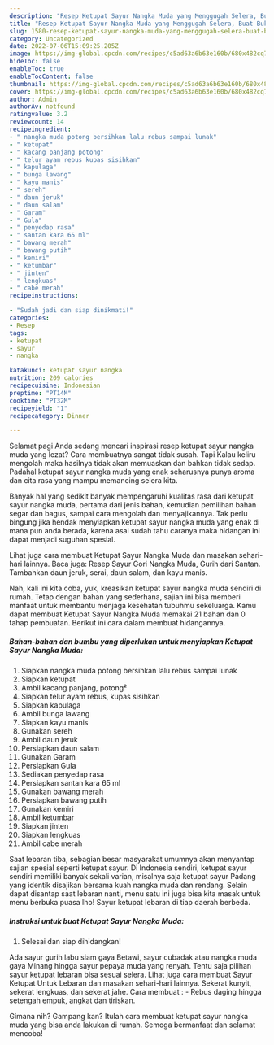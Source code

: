 ```yaml
---
description: "Resep Ketupat Sayur Nangka Muda yang Menggugah Selera, Buat Buka Puasa}"
title: "Resep Ketupat Sayur Nangka Muda yang Menggugah Selera, Buat Buka Puasa}"
slug: 1580-resep-ketupat-sayur-nangka-muda-yang-menggugah-selera-buat-buka-puasa
category: Uncategorized
date: 2022-07-06T15:09:25.205Z
image: https://img-global.cpcdn.com/recipes/c5ad63a6b63e160b/680x482cq70/ketupat-sayur-nangka-muda-foto-resep-utama.jpg
hideToc: false
enableToc: true
enableTocContent: false
thumbnail: https://img-global.cpcdn.com/recipes/c5ad63a6b63e160b/680x482cq70/ketupat-sayur-nangka-muda-foto-resep-utama.jpg
cover: https://img-global.cpcdn.com/recipes/c5ad63a6b63e160b/680x482cq70/ketupat-sayur-nangka-muda-foto-resep-utama.jpg
author: Admin
authorAv: notfound
ratingvalue: 3.2
reviewcount: 14
recipeingredient:
- " nangka muda potong bersihkan lalu rebus sampai lunak"
- " ketupat"
- " kacang panjang potong"
- " telur ayam rebus kupas sisihkan"
- " kapulaga"
- " bunga lawang"
- " kayu manis"
- " sereh"
- " daun jeruk"
- " daun salam"
- " Garam"
- " Gula"
- " penyedap rasa"
- " santan kara 65 ml"
- " bawang merah"
- " bawang putih"
- " kemiri"
- " ketumbar"
- " jinten"
- " lengkuas"
- " cabe merah"
recipeinstructions:

- "Sudah jadi dan siap dinikmati!"
categories:
- Resep
tags:
- ketupat
- sayur
- nangka

katakunci: ketupat sayur nangka 
nutrition: 209 calories
recipecuisine: Indonesian
preptime: "PT14M"
cooktime: "PT32M"
recipeyield: "1"
recipecategory: Dinner

---
```



Selamat pagi Anda sedang mencari inspirasi resep ketupat sayur nangka muda yang lezat? Cara membuatnya sangat tidak susah. Tapi Kalau keliru mengolah maka hasilnya tidak akan memuaskan dan bahkan tidak sedap. Padahal ketupat sayur nangka muda yang enak seharusnya punya aroma dan cita rasa yang mampu memancing selera kita.


Banyak hal yang sedikit banyak mempengaruhi kualitas rasa dari ketupat sayur nangka muda, pertama dari jenis bahan, kemudian pemilihan bahan segar dan bagus, sampai cara mengolah dan menyajikannya. Tak perlu bingung jika hendak menyiapkan ketupat sayur nangka muda yang enak di mana pun anda berada, karena asal sudah tahu caranya maka hidangan ini dapat menjadi suguhan spesial.

Lihat juga cara membuat Ketupat Sayur Nangka Muda dan masakan sehari-hari lainnya. Baca juga: Resep Sayur Gori Nangka Muda, Gurih dari Santan. Tambahkan daun jeruk, serai, daun salam, dan kayu manis.


Nah, kali ini kita coba, yuk, kreasikan ketupat sayur nangka muda sendiri di rumah. Tetap dengan bahan yang sederhana, sajian ini bisa memberi manfaat untuk membantu menjaga kesehatan tubuhmu sekeluarga. Kamu dapat membuat Ketupat Sayur Nangka Muda memakai 21 bahan dan 0 tahap pembuatan. Berikut ini cara dalam membuat hidangannya.

<!--inarticleads1-->

##### Bahan-bahan dan bumbu yang diperlukan untuk menyiapkan Ketupat Sayur Nangka Muda:

1. Siapkan  nangka muda potong bersihkan lalu rebus sampai lunak
1. Siapkan  ketupat
1. Ambil  kacang panjang, potong²
1. Siapkan  telur ayam rebus, kupas sisihkan
1. Siapkan  kapulaga
1. Ambil  bunga lawang
1. Siapkan  kayu manis
1. Gunakan  sereh
1. Ambil  daun jeruk
1. Persiapkan  daun salam
1. Gunakan  Garam
1. Persiapkan  Gula
1. Sediakan  penyedap rasa
1. Persiapkan  santan kara 65 ml
1. Gunakan  bawang merah
1. Persiapkan  bawang putih
1. Gunakan  kemiri
1. Ambil  ketumbar
1. Siapkan  jinten
1. Siapkan  lengkuas
1. Ambil  cabe merah


Saat lebaran tiba, sebagian besar masyarakat umumnya akan menyantap sajian spesial seperti ketupat sayur. Di Indonesia sendiri, ketupat sayur sendiri memiliki banyak sekali varian, misalnya saja ketupat sayur Padang yang identik disajikan bersama kuah nangka muda dan rendang. Selain dapat disantap saat lebaran nanti, menu satu ini juga bisa kita masak untuk menu berbuka puasa lho! Sayur ketupat lebaran di tiap daerah berbeda. 

<!--inarticleads2-->

##### Instruksi untuk buat Ketupat Sayur Nangka Muda:


1. Selesai dan siap dihidangkan!

Ada sayur gurih labu siam gaya Betawi, sayur cubadak atau nangka muda gaya Minang hingga sayur pepaya muda yang renyah. Tentu saja pilihan sayur ketupat lebaran bisa sesuai selera. Lihat juga cara membuat Sayur Ketupat Untuk Lebaran dan masakan sehari-hari lainnya. Sekerat kunyit, sekerat lengkuas, dan sekerat jahe. Cara membuat : - Rebus daging hingga setengah empuk, angkat dan tiriskan. 

Gimana nih? Gampang kan? Itulah cara membuat ketupat sayur nangka muda yang bisa anda lakukan di rumah. Semoga bermanfaat dan selamat mencoba!
